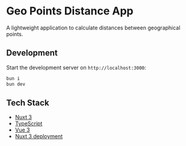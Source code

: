 # Geo Points Distance App

A lightweight application to calculate distances between geographical points.

## Development

Start the development server on `http://localhost:3000`:

```bash
bun i
bun dev
```

## Tech Stack

- [Nuxt 3](https://nuxt.com)
- [TypeScript](https://www.typescriptlang.org/)
- [Vue 3](https://vuejs.org/)
- [Nuxt 3 deployment](https://nuxt.com/docs/getting-started/deployment)
